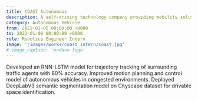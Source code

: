 ```yaml
---
title: COAST Autonomous
description: A self-driving technology company providing mobility solutions to move people and goods at appropriate speeds in urban, industrial, and campus environments
category: Autonomous Vehicle
from: 2022-01-05 00:00:00 +0000
to: 2022-01-08 00:00:00 +0000
role: Robotics Engineer Intern
image: '/images/works/coast_intern/coast.jpg'
# image_caption: 'endavu logo'
---
```


Developed an RNN-LSTM model for trajectory tracking of surrounding traffic agents with 80% accuracy.
Improved motion planning and control model of autonomous vehicles in congested environments.
Deployed DeepLabV3 semantic segmentation model on Cityscape dataset for drivable space identification.

<!-- Video embedd -->
<!-- <p><iframe src="https://www.youtube.com/embed/yiSRTLj_rT8" loading="lazy" frameborder="0" allowfullscreen></iframe></p>
*My video medallion as a team lead - unfortunately, only in Czech* -->

<!-- Link with word -->
<!-- As the company's principles of work were facing towards the goal of becoming a [Teal Organization](https://workology.com/what-is-a-teal-organization/) with holocratic principles, my role as a team leader was **more representative and strategic than managerial** as the right to make decisions was always in the hands of the whole team. The role was **focused mainly on leadership and facilitating all information flow** - in other words: ensuring that everyone was informed of everything they needed to and providing context for any decisions that had to be made. -->


<!-- Adding image gallery -->
<!-- <div class="gallery-box">
  <div class="gallery">
    <img src="/images/works/tado/thermostat.jpg" loading="lazy" alt="Smart Thermostat">
    <img src="/images/works/tado/energyiq.jpg" loading="lazy" alt="Energy IQ">
  </div>
  <em>Photos provided by <a href="https://www.tado.com/">tado°</a></em>
</div> -->